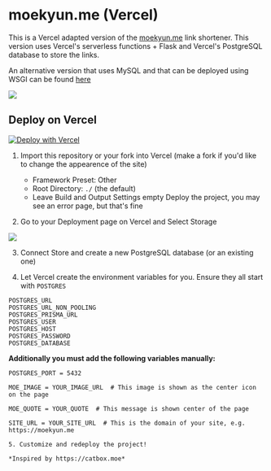 # moekyun.me (Vercel) 
This is a Vercel adapted version of the [moekyun.me](https://moekyun.me) link shortener. This version uses Vercel's serverless functions + Flask and Vercel's PostgreSQL database to store the links.

An alternative version that uses MySQL and that can be deployed using WSGI can be found [here](https://github.com/pinapelz/link-shortener-moekyun.me)

<img src="https://files.catbox.moe/8lgla6.png"/>

## Deploy on Vercel
[![Deploy with Vercel](https://vercel.com/button)](https://vercel.com/new)

1. Import this repository or your fork into Vercel (make a fork if you'd like to change the appearence of the site)
    - Framework Preset: Other
    - Root Directory: `./` (the default)
    - Leave Build and Output Settings empty
Deploy the project, you may see an error page, but that's fine

2. Go to your Deployment page on Vercel and Select Storage

<img src="https://files.catbox.moe/4ix7zf.png" />

3. Connect Store and create a new PostgreSQL database (or an existing one)

4. Let Vercel create the environment variables for you. Ensure they all start with `POSTGRES`
```
POSTGRES_URL
POSTGRES_URL_NON_POOLING
POSTGRES_PRISMA_URL
POSTGRES_USER
POSTGRES_HOST
POSTGRES_PASSWORD
POSTGRES_DATABASE
```

**Additionally you must add the following variables manually:**
```
POSTGRES_PORT = 5432

MOE_IMAGE = YOUR_IMAGE_URL  # This image is shown as the center icon on the page

MOE_QUOTE = YOUR_QUOTE  # This message is shown center of the page

SITE_URL = YOUR_SITE_URL  # This is the domain of your site, e.g. https://moekyun.me
```
```
5. Customize and redeploy the project!

*Inspired by https://catbox.moe*